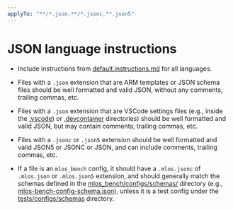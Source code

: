 ```yaml
---
applyTo: "**/*.json,**/*.jsonc,**.json5"
---
```


# JSON language instructions

- Include instructions from [default.instructions.md](default.instructions.md) for all languages.

- Files with a `.json` extension that are ARM templates or JSON schema files should be well formatted and valid JSON, without any comments, trailing commas, etc.
- Files with a `.json` extension that are VSCode settings files (e.g., inside the [.vscode](../../../.vscode)) or [.devcontainer](../../../.devcontainer) directories) should be well formatted and valid JSON, but may contain comments, trailing commas, etc.
- Files with a `.jsonc` or `.json5` extension should be well formatted and valid JSON5 or JSONC or JSON, and can include comments, trailing commas, etc.
- If a file is an `mlos_bench` config, it should have a `.mlos.jsonc` of `.mlos.json` or `.mlos.json5` extension, and should generally match the schemas defined in the [mlos_bench/configs/schemas/](../../../mlos_bench/mlos_bench/config/schemas/) directory (e.g., [mlos-bench-config-schema.json](../../../mlos_bench/mlos_bench/config/schemas/mlos-bench-config-schema.json)), unless it is a test config under the [tests/configs/schemas](../../../mlos_bench/mlos_bench/tests/configs/schemas/) directory.
